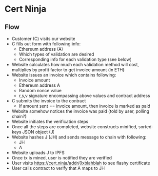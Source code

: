 # Cert Ninja

## Flow

* Customer (C) visits our website
* C fills out form with following info:
  * Ethereum address (A)
  * Which types of validation are desired
  * Corresponding info for each validation type (see below)
* Website calculates how much each validation method will cost, multiplies by profit factor to get invoice amount (in ETH)
* Website issues an invoice which contains following:
  * Invoice amount
  * Ethereum address A
  * Random nonce value
  * r,s,v signature encompassing above values and contract address
* C submits the invoice to the contract
  * If amount sent == invoice amount, then invoice is marked as paid
* Website somehow notices the invoice was paid (told by user, polling chain?)
* Website initiates the verification steps
* Once all the steps are completed, website constructs minified, sorted-keys JSON object (J)
* Website hashes J (JH) and sends message to chain with following:
  * JH
  * A
* Website uploads J to IPFS
* Once tx is mined, user is notified they are verified
* User visits https://cert.ninja/addr/0xblahblah to see flashy certificate
* User calls contract to verify that A maps to JH
